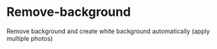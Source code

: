 # Remove-background
Remove background and create white background automatically (apply multiple photos)
